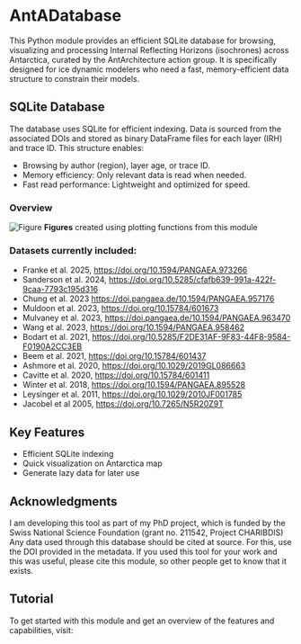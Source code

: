 # AntADatabase

This Python module provides an efficient SQLite database for browsing, visualizing and processing Internal Reflecting Horizons (isochrones) across Antarctica, curated by the AntArchitecture action group. It is specifically designed for ice dynamic modelers who need a fast, memory-efficient data structure to constrain their models.

## SQLite Database

The database uses SQLite for efficient indexing. Data is sourced from the associated DOIs and stored as binary DataFrame files for each layer (IRH) and trace ID. This structure enables:
- Browsing by author (region), layer age, or trace ID.
- Memory efficiency: Only relevant data is read when needed.
- Fast read performance: Lightweight and optimized for speed.

### Overview
![Figure](figures/Overview_all.png) 
**Figures** created using plotting functions from this module

### Datasets currently included:
- Franke et al. 2025, https://doi.org/10.1594/PANGAEA.973266
- Sanderson et al. 2024, https://doi.org/10.5285/cfafb639-991a-422f-9caa-7793c195d316
- Chung et al. 2023 https://doi.pangaea.de/10.1594/PANGAEA.957176
- Muldoon et al. 2023, https://doi.org/10.15784/601673
- Mulvaney et al. 2023, https://doi.pangaea.de/10.1594/PANGAEA.963470
- Wang et al. 2023, https://doi.org/10.1594/PANGAEA.958462
- Bodart et al. 2021, https://doi.org/10.5285/F2DE31AF-9F83-44F8-9584-F0190A2CC3EB
- Beem et al. 2021, https://doi.org/10.15784/601437
- Ashmore et al. 2020, https://doi.org/10.1029/2019GL086663
- Cavitte et al. 2020, https://doi.org/10.15784/601411
- Winter et al. 2018, https://doi.org/10.1594/PANGAEA.895528
- Leysinger et al. 2011, https://doi.org/10.1029/2010JF001785
- Jacobel et al 2005, https://doi.org/10.7265/N5R20Z9T

## Key Features
- Efficient SQLite indexing
- Quick visualization on Antarctica map
- Generate lazy data for later use

## Acknowledgments

I am developing this tool as part of my PhD project, which is funded by the Swiss National Science Foundation (grant no. 211542, Project CHARIBDIS)
Any data used through this database should be cited at source. For this, use the DOI provided in the metadata.
If you used this tool for your work and this was useful, please cite this module, so other people get to know that it exists.

## Tutorial

To get started with this module and get an overview of the features and capabilities, visit:

```{tableofcontents}
```
